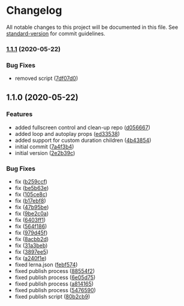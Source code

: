 # Changelog

All notable changes to this project will be documented in this file. See [standard-version](https://github.com/conventional-changelog/standard-version) for commit guidelines.

### [1.1.1](https://github.com/Naimikan/react-trailer/compare/v1.1.0...v1.1.1) (2020-05-22)


### Bug Fixes

* removed script ([7df07d0](https://github.com/Naimikan/react-trailer/commit/7df07d0878129a7c7158d6cc26649595eb4e098d))

## 1.1.0 (2020-05-22)


### Features

* added fullscreen control and clean-up repo ([d056667](https://github.com/Naimikan/react-trailer/commit/d056667aec9f494423ed51fbeef35cb6f5159345))
* added loop and autoplay props ([ed33538](https://github.com/Naimikan/react-trailer/commit/ed33538d8108e2652e7c0a99aaf4888fdd9496a0))
* added support for custom duration children ([4b43854](https://github.com/Naimikan/react-trailer/commit/4b43854fba4499c53828bb1a3548d532d36da5e9))
* initial commit ([7a4f3b4](https://github.com/Naimikan/react-trailer/commit/7a4f3b4becb101048f72bcd657aa7420d95158e2))
* initial version ([2e2b39c](https://github.com/Naimikan/react-trailer/commit/2e2b39cad998a802996ea4a8d78d01eceeb40f57))


### Bug Fixes

* fix ([b259ccf](https://github.com/Naimikan/react-trailer/commit/b259ccfb00c113c06f949e8107628970462ed839))
* fix ([be5b63e](https://github.com/Naimikan/react-trailer/commit/be5b63e3e75688c00051bdf841983b8e1e02f0c7))
* fix ([105ce8c](https://github.com/Naimikan/react-trailer/commit/105ce8c52cdb1200f91cbba12b97985370247f63))
* fix ([b17ebf8](https://github.com/Naimikan/react-trailer/commit/b17ebf8b4fa1f92313100fe6ae32874d5f274814))
* fix ([47b95be](https://github.com/Naimikan/react-trailer/commit/47b95becf457c1857e8b7e32162b27c9e04fb034))
* fix ([9be2c0a](https://github.com/Naimikan/react-trailer/commit/9be2c0a707bc698a00b8d961f1fb112aa5ae62df))
* fix ([6403ff1](https://github.com/Naimikan/react-trailer/commit/6403ff1474b4b73b0dd0d6cebb9f8786a68a89a7))
* fix ([564f186](https://github.com/Naimikan/react-trailer/commit/564f186598900fc2eb07e77b25664b6ed55c6d93))
* fix ([979d45f](https://github.com/Naimikan/react-trailer/commit/979d45f660588ab63ef535e402ce237ead010907))
* fix ([8acbb2d](https://github.com/Naimikan/react-trailer/commit/8acbb2d14c5d4f52a5ba086a0dd9faec1a69063f))
* fix ([31a3beb](https://github.com/Naimikan/react-trailer/commit/31a3beb515e59f9e8bf72b3c85b1261ad90048a9))
* fix ([3897ee5](https://github.com/Naimikan/react-trailer/commit/3897ee5289d5fc8357faaa376149d02402cf287b))
* fix ([a240f1e](https://github.com/Naimikan/react-trailer/commit/a240f1e76756ce2ebb6d9a58f3bf2d95b6454e32))
* fixed lerna.json ([febf574](https://github.com/Naimikan/react-trailer/commit/febf574dd5c149cf9c7ebcdc2bccc9171526d866))
* fixed publish process ([88554f2](https://github.com/Naimikan/react-trailer/commit/88554f2979b0f5a42306d01d2300f6be3ad0f220))
* fixed publish process ([6e05d75](https://github.com/Naimikan/react-trailer/commit/6e05d75959fff30d1dd7532a7768b02bf32cca6d))
* fixed publish process ([a814165](https://github.com/Naimikan/react-trailer/commit/a814165293fa1640fdab39afd61cfaaf4a6b60c4))
* fixed publish process ([5476590](https://github.com/Naimikan/react-trailer/commit/547659075ab2e5651c430f5c8e159e4cc224c9c4))
* fixed publish script ([80b2cb9](https://github.com/Naimikan/react-trailer/commit/80b2cb95f28e3d2e67474b6c17a107546d1da510))
